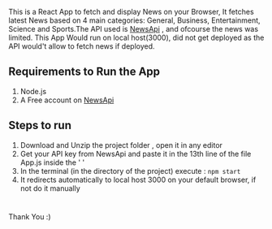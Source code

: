 
This is a React App to fetch and display News on your Browser, It fetches latest News based on 4 main categories: General, Business, Entertainment, Science and Sports.The API used is [NewsApi](https://newsapi.org/) , and ofcourse the news was limited. This App Would run on local host(3000), did not get deployed as the API would't allow to fetch news if deployed.



## Requirements to Run the  App
1. Node.js 
2. A Free account on [NewsApi](https://newsapi.org/)

## Steps to run
 
1. Download and Unzip the project folder , open it in any editor
2. Get your API key from NewsApi and paste it in the 13th line of the file App.js inside the ' ' 
3. In the terminal (in the directory of the project) execute : `npm start`
4. It redirects automatically to local host 3000 on your default browser, if not do it manually<br>
 ##

##
# 
Thank You :)
